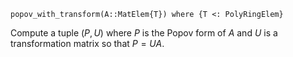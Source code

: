 ```
popov_with_transform(A::MatElem{T}) where {T <: PolyRingElem}
```

Compute a tuple $(P, U)$ where $P$ is the Popov form of $A$ and $U$ is a transformation matrix so that $P = UA$.
